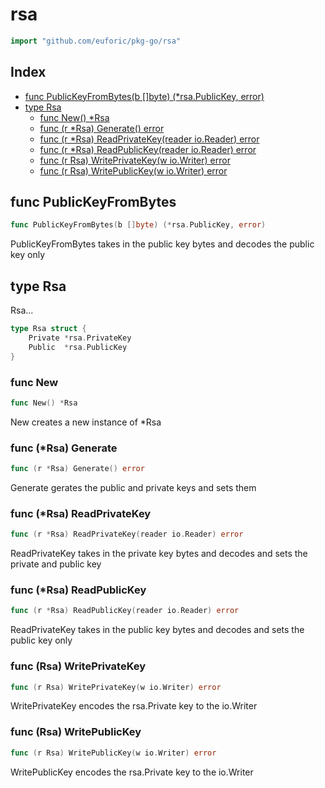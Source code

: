 # rsa

```go
import "github.com/euforic/pkg-go/rsa"
```

## Index

- [func PublicKeyFromBytes(b []byte) (*rsa.PublicKey, error)](<#func-publickeyfrombytes>)
- [type Rsa](<#type-rsa>)
  - [func New() *Rsa](<#func-new>)
  - [func (r *Rsa) Generate() error](<#func-rsa-generate>)
  - [func (r *Rsa) ReadPrivateKey(reader io.Reader) error](<#func-rsa-readprivatekey>)
  - [func (r *Rsa) ReadPublicKey(reader io.Reader) error](<#func-rsa-readpublickey>)
  - [func (r Rsa) WritePrivateKey(w io.Writer) error](<#func-rsa-writeprivatekey>)
  - [func (r Rsa) WritePublicKey(w io.Writer) error](<#func-rsa-writepublickey>)


## func PublicKeyFromBytes

```go
func PublicKeyFromBytes(b []byte) (*rsa.PublicKey, error)
```

PublicKeyFromBytes takes in the public key bytes and decodes the public key only

## type Rsa

Rsa\.\.\.

```go
type Rsa struct {
    Private *rsa.PrivateKey
    Public  *rsa.PublicKey
}
```

### func New

```go
func New() *Rsa
```

New creates a new instance of \*Rsa

### func \(\*Rsa\) Generate

```go
func (r *Rsa) Generate() error
```

Generate gerates the public and private keys and sets them

### func \(\*Rsa\) ReadPrivateKey

```go
func (r *Rsa) ReadPrivateKey(reader io.Reader) error
```

ReadPrivateKey takes in the private key bytes and decodes and sets the private and public key

### func \(\*Rsa\) ReadPublicKey

```go
func (r *Rsa) ReadPublicKey(reader io.Reader) error
```

ReadPrivateKey takes in the public key bytes and decodes and sets the public key only

### func \(Rsa\) WritePrivateKey

```go
func (r Rsa) WritePrivateKey(w io.Writer) error
```

WritePrivateKey encodes the rsa\.Private key to the io\.Writer

### func \(Rsa\) WritePublicKey

```go
func (r Rsa) WritePublicKey(w io.Writer) error
```

WritePublicKey encodes the rsa\.Private key to the io\.Writer
